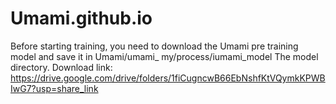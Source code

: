 # Umami.github.io
Before starting training, you need to download the Umami pre training model and save it in Umami/umami_ my/process/iumami_model The model directory.
Download link: https://drive.google.com/drive/folders/1fiCugncwB66EbNshfKtVQymkKPWBIwG7?usp=share_link